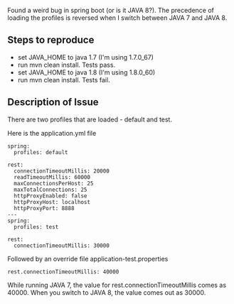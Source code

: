 Found a weird bug in spring boot (or is it JAVA 8?). The precedence of loading the profiles is reversed when I switch between JAVA 7 and JAVA 8.

Steps to reproduce
------------------
* set JAVA_HOME to java 1.7 (I'm using 1.7.0_67)
* run mvn clean install. Tests pass.
* set JAVA_HOME to java 1.8 (I'm using 1.8.0_60)
* run mvn clean install. Tests fail.

Description of Issue
------------------
There are two profiles that are loaded - default and test.

Here is the application.yml file
```
spring:
  profiles: default

rest:
  connectionTimeoutMillis: 20000
  readTimeoutMillis: 60000
  maxConnectionsPerHost: 25
  maxTotalConnections: 25
  httpProxyEnabled: false
  httpProxyHost: localhost
  httpProxyPort: 8888
---
spring:
  profiles: test

rest:
  connectionTimeoutMillis: 30000
```

Followed by an override file application-test.properties
```
rest.connectionTimeoutMillis: 40000
```

While running JAVA 7, the value for rest.connectionTimeoutMillis comes as 40000. When you switch to JAVA 8, the value comes out as 30000.
